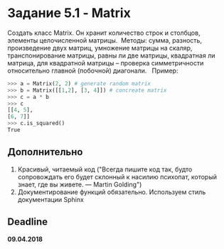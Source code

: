 # Задание 5.1 - Matrix

Создать класс Matrix. Он хранит количество строк и столбцов, элементы целочисленной матрицы. ​
Методы: сумма, разность, произведение двух матриц, умножение матрицы на скаляр, транспонирование матрицы, равны ли две матрицы, квадратная ли матрица, для квадратной матрицы – проверка симметричности относительно главной (побочной) диагонали. ​
​
Пример:​

```python
>>> a = Matrix(2, 2) # generate random matrix​
>>> b = Matrix([[1,2], [3, 4]]) # concreate matrix​
>>> c = a * b​
>>> c​
[[4, 5],​
[6, 7]]​
>>> c.is_squared()​
True​
```

## Дополнительно

1. Красивый, читаемый код ("Всегда пишите код так, будто сопровождать его будет склонный к насилию психопат, который знает, где вы живете. — Martin Golding")
2. Документирование функций обязательно. Используем стиль документации Sphinx

## Deadline
**09.04.2018**